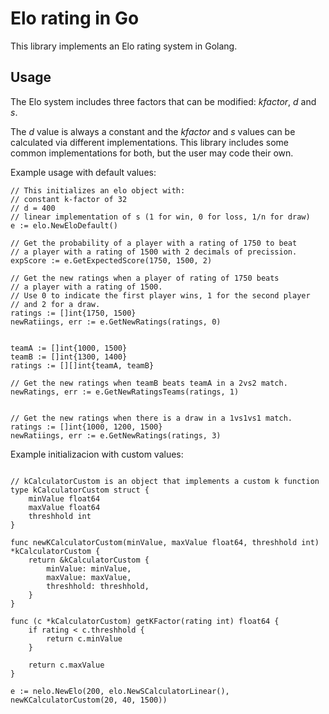 # Elo rating in Go
This library implements an Elo rating system in Golang.

## Usage
The Elo system includes three factors that can be modified: *kfactor*, *d* and *s*.

The *d* value is always a constant and the *kfactor* and *s* values can be calculated via different implementations.
This library includes some common implementations for both, but the user may code their own.

Example usage with default values:
```
// This initializes an elo object with:
// constant k-factor of 32
// d = 400
// linear implementation of s (1 for win, 0 for loss, 1/n for draw)
e := elo.NewEloDefault()

// Get the probability of a player with a rating of 1750 to beat 
// a player with a rating of 1500 with 2 decimals of precission.
expScore := e.GetExpectedScore(1750, 1500, 2)

// Get the new ratings when a player of rating of 1750 beats
// a player with a rating of 1500.
// Use 0 to indicate the first player wins, 1 for the second player
// and 2 for a draw.
ratings := []int{1750, 1500}
newRatiings, err := e.GetNewRatings(ratings, 0)


teamA := []int{1000, 1500}
teamB := []int{1300, 1400}
ratings := [][]int{teamA, teamB}

// Get the new ratings when teamB beats teamA in a 2vs2 match.
newRatings, err := e.GetNewRatingsTeams(ratings, 1)


// Get the new ratings when there is a draw in a 1vs1vs1 match.
ratings := []int{1000, 1200, 1500}
newRatiings, err := e.GetNewRatings(ratings, 3)
```

Example initializacion with custom values:
```

// kCalculatorCustom is an object that implements a custom k function
type kCalculatorCustom struct {
    minValue float64
    maxValue float64
    threshhold int
}

func newKCalculatorCustom(minValue, maxValue float64, threshhold int) *kCalculatorCustom {
    return &kCalculatorCustom {
        minValue: minValue,
        maxValue: maxValue,
        threshhold: threshhold,
    }
}

func (c *kCalculatorCustom) getKFactor(rating int) float64 {
    if rating < c.threshhold {
        return c.minValue
    }
    
    return c.maxValue
}

e := nelo.NewElo(200, elo.NewSCalculatorLinear(), newKCalculatorCustom(20, 40, 1500))
```
